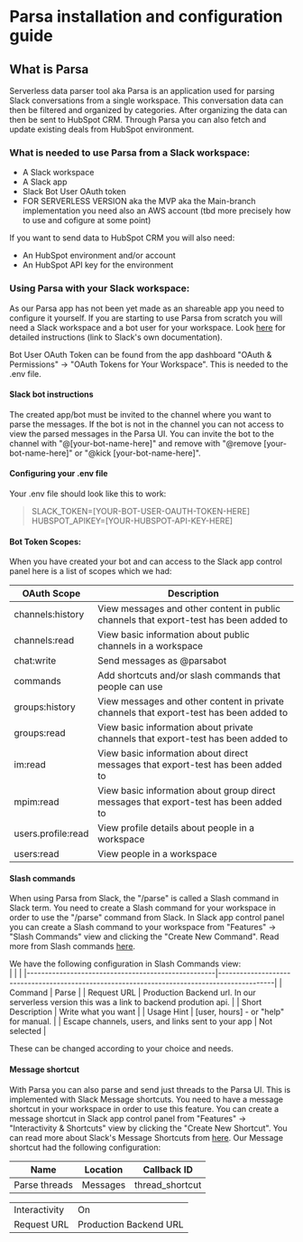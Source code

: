 # Parsa installation and configuration guide

## What is Parsa  
Serverless data parser tool aka Parsa is an application used for parsing Slack conversations from a single workspace. This conversation data can then be filtered and organized by categories. After organizing the data can then be sent to HubSpot CRM. Through Parsa you can also fetch and update existing deals from HubSpot environment.

### What is needed to use Parsa from a Slack workspace:
- A Slack workspace
- A Slack app
- Slack Bot User OAuth token
- FOR SERVERLESS VERSION aka the MVP aka the Main-branch implementation you need also an AWS account (tbd more precisely how to use and cofigure at some point)

If you want to send data to HubSpot CRM you will also need:
- An HubSpot environment and/or account
- An HubSpot API key for the environment

### Using Parsa with your Slack workspace:
As our Parsa app has not been yet made as an shareable app you need to configure it yourself. If you are starting to use Parsa from scratch you will need a Slack workspace and a bot user for your workspace. Look [here](https://slack.com/help/articles/115005265703-Create-a-bot-for-your-workspace) for detailed instructions (link to Slack's own documentation).

Bot User OAuth Token can be found from the app dashboard "OAuth & Permissions" &rarr; "OAuth Tokens for Your Workspace". This is needed to the .env file.

#### Slack bot instructions
The created app/bot must be invited to the channel where you want to parse the messages. If the bot is not in the channel you can not access to view the parsed messages in the Parsa UI. You can invite the bot to the channel with "@[your-bot-name-here]" and remove with "@remove [your-bot-name-here]" or "@kick [your-bot-name-here]".  

#### Configuring your .env file
Your .env file should look like this to work:

>SLACK_TOKEN=[YOUR-BOT-USER-OAUTH-TOKEN-HERE]  
>HUBSPOT_APIKEY=[YOUR-HUBSPOT-API-KEY-HERE]

#### Bot Token Scopes:
When you have created your bot and can access to the Slack app control panel here is a list of scopes which we had:  

| OAuth Scope        | Description                                                                            |
|--------------------|----------------------------------------------------------------------------------------|
| channels:history   | View messages and other content in public channels that export-test has been added to  |
| channels:read      | View basic information about public channels in a workspace                            |
| chat:write         | Send messages as @parsabot                                                             |
| commands           | Add shortcuts and/or slash commands that people can use                                |
| groups:history     | View messages and other content in private channels that export-test has been added to |
| groups:read        | View basic information about private channels that export-test has been added to       |
| im:read            | View basic information about direct messages that export-test has been added to        |
| mpim:read          | View basic information about group direct messages that export-test has been added to  |
| users.profile:read | View profile details about people in a workspace                                       |
| users:read         | View people in a workspace                                                             |  

#### Slash commands
When using Parsa from Slack, the "/parse" is called a Slash command in Slack term. You need to create a Slash command for your workspace in order to use the "/parse" command from Slack. In Slack app control panel you can create a Slash command to your workspace from "Features" &rarr; "Slash Commands" view and clicking the "Create New Command". Read more from Slash commands [here](https://api.slack.com/interactivity/slash-commands).  

We have the following configuration in Slash Commands view:  
|                                                    |                                                                                             |
|----------------------------------------------------|---------------------------------------------------------------------------------------------|
| Command                                            | Parse                                                                                       |
| Request URL                                        | Production Backend url. In our serverless version this was a link to backend prodution api. |
| Short Description                                  | Write what you want                                                                         |
| Usage Hint                                         | [user, hours] - or "help" for manual.                                                       |
| Escape channels, users, and links sent to your app | Not selected                                                                                |

These can be changed according to your choice and needs.

#### Message shortcut
With Parsa you can also parse and send just threads to the Parsa UI. This is implemented with Slack Message shortcuts. You need to have a message shortcut in your workspace in order to use this feature. You can create a message shortcut in Slack app control panel from "Features" &rarr; "Interactivity & Shortcuts" view by clicking the "Create New Shortcut". You can read more about Slack's Message Shortcuts from [here](https://api.slack.com/interactivity/shortcuts/using). Our Message shortcut had the following configuration:  

| Name          | Location | Callback ID     |
|---------------|----------|-----------------|
| Parse threads | Messages | thread_shortcut |

|               |                        |
|---------------|------------------------|
| Interactivity | On                     |
| Request URL   | Production Backend URL |
